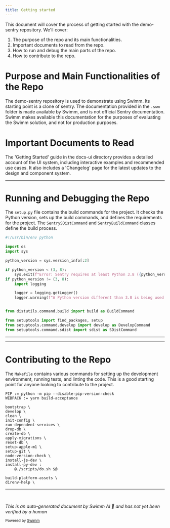 ```yaml
---
title: Getting started
---
```

This document will cover the process of getting started with the demo-sentry repository. We'll cover:

1. The purpose of the repo and its main functionalities.
2. Important documents to read from the repo.
3. How to run and debug the main parts of the repo.
4. How to contribute to the repo.

# Purpose and Main Functionalities of the Repo

The demo-sentry repository is used to demonstrate using Swimm. Its starting point is a clone of sentry. The documentation provided in the `.swm` folder is made available by Swimm, and is not official Sentry documentation. Swimm makes available this documentation for the purposes of evaluating the Swimm solution, and not for production purposes.

# Important Documents to Read

The 'Getting Started' guide in the docs-ui directory provides a detailed account of the UI system, including interactive examples and recommended use cases. It also includes a 'Changelog' page for the latest updates to the design and component system.

<SwmSnippet path="/setup.py" line="1">

---

# Running and Debugging the Repo

The `setup.py` file contains the build commands for the project. It checks the Python version, sets up the build commands, and defines the requirements for the project. The `SentrySDistCommand` and `SentryBuildCommand` classes define the build process.

```python
#!/usr/bin/env python

import os
import sys

python_version = sys.version_info[:2]

if python_version < (3, 8):
    sys.exit(f"Error: Sentry requires at least Python 3.8 ({python_version})")
if python_version != (3, 8):
    import logging

    logger = logging.getLogger()
    logger.warning(f"A Python version different than 3.8 is being used ({python_version})")


from distutils.command.build import build as BuildCommand

from setuptools import find_packages, setup
from setuptools.command.develop import develop as DevelopCommand
from setuptools.command.sdist import sdist as SDistCommand
```

---

</SwmSnippet>

<SwmSnippet path="/Makefile" line="1">

---

# Contributing to the Repo

The `Makefile` contains various commands for setting up the development environment, running tests, and linting the code. This is a good starting point for anyone looking to contribute to the project.

```
PIP := python -m pip --disable-pip-version-check
WEBPACK := yarn build-acceptance

bootstrap \
develop \
clean \
init-config \
run-dependent-services \
drop-db \
create-db \
apply-migrations \
reset-db \
setup-apple-m1 \
setup-git \
node-version-check \
install-js-dev \
install-py-dev :
	@./scripts/do.sh $@

build-platform-assets \
direnv-help \
```

---

</SwmSnippet>

&nbsp;

*This is an auto-generated document by Swimm AI 🌊 and has not yet been verified by a human*

<SwmMeta version="3.0.0" repo-id="Z2l0aHViJTNBJTNBZGVtby1zZW50cnklM0ElM0Fzd2ltbWlv" repo-name="demo-sentry"><sup>Powered by [Swimm](/)</sup></SwmMeta>
